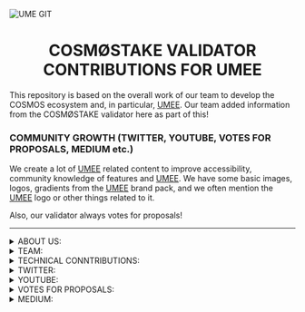 ![UME GIT](https://user-images.githubusercontent.com/86792707/215264628-cffac30a-9ac1-434c-84fe-6f2be263f18a.jpg)


# <h1 align="center"> COSMØSTAKE VALIDATOR CONTRIBUTIONS FOR UMEE </a> 


This repository is based on the overall work of our team to develop the COSMOS ecosystem and, in particular, [UMEE](https://app.umee.cc). 
Our team added information from the COSMØSTAKE validator here as part of this!




### COMMUNITY GROWTH (TWITTER, YOUTUBE, VOTES FOR PROPOSALS, MEDIUM etc.) 

We create a lot of [UMEE](https://app.umee.cc) related content to improve accessibility, community knowledge of features and [UMEE](https://app.umee.cc). 
We have some basic images, logos, gradients from the [UMEE](https://app.umee.cc) brand pack, and we often mention the [UMEE](https://app.umee.cc) logo or other things related to it. 

Also, our validator always votes for proposals!

__________________________________________________________________________________________________________________________________________________________ 

<details>
<summary>ABOUT US:</summary>

- [WEBPAGE](http://cosmostake.com.tilda.ws)
 
</details>

<details>
<summary>TEAM:</summary>

- [Laura Kharkevych](https://github.com/LauraKhar)
- [Max Levush](https://github.com/maxlevush-COINSIDE)
- [Yan Lytvynenko](https://github.com/ZAZIK3)
- [Violetta Markush](https://github.com/vilolaa)
</details>



<details>
<summary>TECHNICAL CONNTRIBUTIONS:</summary>


- We're validator JUNO - [LINK TO COSMØSTAKE VALIDATOR](https://www.mintscan.io/juno/validators/junovaloper1fsa7hy2qgq8xnfpnendmch3v8035529g3cwcms)
<img width="1512" alt="Juno" src="https://user-images.githubusercontent.com/86729290/197390564-5b71fab1-3847-4516-9bef-562ed298bb1c.png">
</details>






<details>
<summary>TWITTER:</summary>


We create a lot of Juno-related content to improve the community's knowledge of features and inform about Juno-related news.
We use the Juno brandbook to match the style of the company. We often mention the [JUNO](https://www.junonetwork.io) logo or other related things.
________________________________________________________________________________________________________________________


- JUNO - THE ECOSYSTEM 

- [LINK TO TWITTER POST](https://twitter.com/COSM0STAKE/status/1590300622032883713?s=20&t=owEPLp3ed9cNXp20hDSD2Q)

![JUNO - THE ECOSYSTEM](https://user-images.githubusercontent.com/86729290/201295727-55cf9c3a-b269-4319-8693-0431ba07c25d.jpeg)
__________________________________________________________________________________________________________________________________________________________

- JUNO WEEKLY RECAP 

- [LINK TO TWITTER POST](https://twitter.com/COSM0STAKE/status/1602580389532418049?s=20&t=gBZF_hAqX5DvoSg3u5OSaQ)

![JUNO WEEKLY RECAP NEW](https://user-images.githubusercontent.com/86792707/215262455-47375e2d-dc7d-4237-9aeb-1faf91f2be49.png)
__________________________________________________________________________________________________________________________________________________________

- JUNO WEEKLY RECAP

- [LINK TO TWITTER POST](https://twitter.com/COSM0STAKE/status/1592105086549123073?s=20&t=9P77ez1SCq5avhA1J84CHA)

![JUNO WEEKLY RECAP](https://user-images.githubusercontent.com/86729290/201641974-0ebb3a72-b9f0-4961-b7bb-dae78d137ee6.png)
__________________________________________________________________________________________________________________________________________________________
  
- JUNO WEEKLY STATISTICS

- [LINK TO TWITTER POST](https://twitter.com/COSM0STAKE/status/1601485779217547265?s=20&t=gBZF_hAqX5DvoSg3u5OSaQ)

![photo_2022-12-10_09-48-20](https://user-images.githubusercontent.com/86792707/215262607-a170013a-be78-49f1-a189-4796c1ab2c01.jpg)
__________________________________________________________________________________________________________________________________________________________
  
- JUNO WEEKLY RECAP

- [LINK TO TWITTER POST](https://twitter.com/COSM0STAKE/status/1585932498827202563?s=20&t=wiy1F5ezev7_tmry9EnnbA)

![JUNO WEEKLY RECAP](https://user-images.githubusercontent.com/86729290/198673268-9a6d8d0c-82a1-4fee-8890-ec9877b5780c.png)

__________________________________________________________________________________________________________________________________________________________
  
- JUNO WEEKLY STATISTICS

- [LINK TO TWITTER POST](https://twitter.com/COSM0STAKE/status/1612081108090331136?s=20&t=gBZF_hAqX5DvoSg3u5OSaQ)

![08 01 23](https://user-images.githubusercontent.com/86792707/215262644-a0058da9-76ea-46c4-81dd-fbe01228ac96.jpg)
__________________________________________________________________________________________________________________________________________________________

- JUNO WEEKLY RECAP

- [LINK TO TWITTER POST](https://twitter.com/COSM0STAKE/status/1577324863999574017?s=20&t=IRevLJMR0pl8s6X3u3A8OA)

![JUNO WEEKLY RECAP](https://user-images.githubusercontent.com/86729290/200125501-44ab76b3-f5c7-432e-987c-f20709e9a90e.png)
__________________________________________________________________________________________________________________________________________________________
  
- CHANGE IN THE SHARE OF JUNO TOKENS AFTER THE HALVING

- [LINK TO TWITTER POST](https://twitter.com/COSM0STAKE/status/1590708520017883139?s=20&t=owEPLp3ed9cNXp20hDSD2Q)

<img width="1757" alt="Frame 407" src="https://user-images.githubusercontent.com/86729290/201297582-202013ea-11d3-4bbd-8958-84fcfb465b79.png">


- JUNO WEEKLY RECAP

- [LINK TO TWITTER POST](https://twitter.com/COSM0STAKE/status/1576499111292870657?s=20&t=IRevLJMR0pl8s6X3u3A8OA)

![JUNO WEEKLY RECAP](https://user-images.githubusercontent.com/86729290/200125639-14a69f42-bda8-478e-a809-966273f453d2.png)
__________________________________________________________________________________________________________________________________________________________

- JUNO WEEKLY RECAP

- [LINK TO TWITTER POST](https://twitter.com/COSM0STAKE/status/1573958502321717253?s=20&t=IRevLJMR0pl8s6X3u3A8OA)

![JUNO WEEKLY RECAP](https://user-images.githubusercontent.com/86729290/200125858-924663dc-b9e6-41f3-add7-58feb48283a2.png)
__________________________________________________________________________________________________________________________________________________________

- JUNO WEEKLY RECAP

- [LINK TO TWITTER POST](https://twitter.com/COSM0STAKE/status/1570008660176166912?s=20&t=IRevLJMR0pl8s6X3u3A8OA)

![JUNO WEEKLY RECAP](https://user-images.githubusercontent.com/86729290/200126154-c10433f2-abb0-4245-aa59-22b695bc3994.png)
__________________________________________________________________________________________________________________________________________________________

- TOP LIQUIDITY POOL ON JUNO

- [LINK TO TWITTER POST](https://twitter.com/COSM0STAKE/status/1576148094537723904?s=20&t=IRevLJMR0pl8s6X3u3A8OA)

![TOP LIQUIDITY POOL ON JUNO](https://user-images.githubusercontent.com/86729290/200125743-39b56984-855e-4fe3-831a-3bfa8b492aa5.png)
__________________________________________________________________________________________________________________________________________________________

- WE CREATE SUGGESTION AND REMINDER FOR VOTIG:

- [LINK TO TWITTER POST](https://twitter.com/COSM0STAKE/status/1573240549066547200?s=20&t=IRevLJMR0pl8s6X3u3A8OA)

![PROPOSAL #40](https://user-images.githubusercontent.com/86729290/200126019-85468766-7c19-43a3-b972-c9fc429c92b8.png)
__________________________________________________________________________________________________________________________________________________________

- COSMOS ECOSYSTEM WEEKLY NEWS 

- [LINK TO TWITTER POST](https://twitter.com/COSM0STAKE/status/1569634751782461442?s=20&t=8BMQgsZa848pu_m3TayiuA)

![COSMOS ECOSYSTEM WEEKLY NEWS](https://user-images.githubusercontent.com/86729290/196038229-db76ead3-dfa0-4043-9224-7d2f16992314.png)
__________________________________________________________________________________________________________________________________________________________


### HER'S THE LIST OF TWITTER MENTIONS FROM [COSMØSTAKE](https://twitter.com/COSM0STAKE) ABOUT [JUNO](https://www.junonetwork.io)

[09.09.2022](https://twitter.com/COSM0STAKE/status/1568218411938811904?s=20&t=IRevLJMR0pl8s6X3u3A8OA), 
[12.09.2022](https://twitter.com/COSM0STAKE/status/1569355743782125569?s=20&t=IRevLJMR0pl8s6X3u3A8OA), 
[13.09.2022](https://twitter.com/COSM0STAKE/status/1569634751782461442?s=20&t=IRevLJMR0pl8s6X3u3A8OA),
[14.09.2022](https://twitter.com/COSM0STAKE/status/1569975867564240896?s=20&t=IRevLJMR0pl8s6X3u3A8OA),
[14.09.2022](https://twitter.com/COSM0STAKE/status/1570008660176166912?s=20&t=IRevLJMR0pl8s6X3u3A8OA),
[16.09.2022](https://twitter.com/COSM0STAKE/status/1570746614972817410?s=20&t=IRevLJMR0pl8s6X3u3A8OA),
[22.09.2022](https://twitter.com/COSM0STAKE/status/1572890234274152448?s=20&t=IRevLJMR0pl8s6X3u3A8OA),
[23.09.2022](https://twitter.com/COSM0STAKE/status/1573240549066547200?s=20&t=IRevLJMR0pl8s6X3u3A8OA),
[25.09.2022](https://twitter.com/COSM0STAKE/status/1573958502321717253?s=20&t=IRevLJMR0pl8s6X3u3A8OA),
[01.10.2022](https://twitter.com/COSM0STAKE/status/1576148094537723904?s=20&t=IRevLJMR0pl8s6X3u3A8OA),
[02.10.2022](https://twitter.com/COSM0STAKE/status/1576499111292870657?s=20&t=IRevLJMR0pl8s6X3u3A8OA),
[04.10.2022](https://twitter.com/COSM0STAKE/status/1577324863999574017?s=20&t=IRevLJMR0pl8s6X3u3A8OA),
[07.10.2022](https://twitter.com/COSM0STAKE/status/1578288724084895744?s=20&t=IRevLJMR0pl8s6X3u3A8OA),
[09.10.2022](https://twitter.com/COSM0STAKE/status/1579034221863407617?s=20&t=IRevLJMR0pl8s6X3u3A8OA),
[13.10.2022](https://twitter.com/COSM0STAKE/status/1580488157438496768?s=20&t=IRevLJMR0pl8s6X3u3A8OA),
[23.10.2022](https://twitter.com/COSM0STAKE/status/1584127295614115840?s=20&t=IRevLJMR0pl8s6X3u3A8OA),
[27.10.2022](https://twitter.com/COSM0STAKE/status/1585531314459000834?s=20&t=IRevLJMR0pl8s6X3u3A8OA),
[28.10.2022](https://twitter.com/COSM0STAKE/status/1585932498827202563?s=20&t=IRevLJMR0pl8s6X3u3A8OA),
[09.11.2022](https://twitter.com/COSM0STAKE/status/1590300622032883713?s=20&t=owEPLp3ed9cNXp20hDSD2Q),
[10.11.2022](https://twitter.com/COSM0STAKE/status/1590708520017883139?s=20&t=owEPLp3ed9cNXp20hDSD2Q),
[14.11.2022](https://twitter.com/COSM0STAKE/status/1592105086549123073?s=20&t=9P77ez1SCq5avhA1J84CHA),
[26.11.2022](https://twitter.com/COSM0STAKE/status/1596430345603514368?s=20&t=pc418VlMkazFgrR7zi1dzw),
[30.11.2022](https://twitter.com/COSM0STAKE/status/1597878011768209408?s=20&t=AgezanTlo7mskhpOSK-KHA),
[02.12.2022](https://twitter.com/COSM0STAKE/status/1598570663844855810?s=20&t=AgezanTlo7mskhpOSK-KHA),
[03.12.2022](https://twitter.com/COSM0STAKE/status/1599051601469091840?s=20&t=AgezanTlo7mskhpOSK-KHA),
[05.12.2022](https://twitter.com/COSM0STAKE/status/1599665028072108032?s=20&t=AgezanTlo7mskhpOSK-KHA),
[05.12.2022](https://twitter.com/COSM0STAKE/status/1599713231987089409?s=20&t=AgezanTlo7mskhpOSK-KHA),
[06.12.2022](https://twitter.com/COSM0STAKE/status/1600174933434310658?s=20&t=3jfMyWOHy_1Nd68-iLVkEg),
[07.12.2022](https://twitter.com/COSM0STAKE/status/1600421062855905285?s=20&t=zzzZUzMZtZ_FfKIEwjlDmQ),
[07.12.2022](https://twitter.com/COSM0STAKE/status/1600426766228549632?s=20&t=s6aFBb--l0c_TtB9Hum1zw),
[10.12.2022](https://twitter.com/COSM0STAKE/status/1601485779217547265?s=20&t=s6aFBb--l0c_TtB9Hum1zw),
[13.12.2022](https://twitter.com/COSM0STAKE/status/1602580389532418049?s=20&t=s6aFBb--l0c_TtB9Hum1zw),
[14.12.2022](https://twitter.com/COSM0STAKE/status/1602973999180431360?s=20&t=s6aFBb--l0c_TtB9Hum1zw),
[22.12.2022](https://twitter.com/COSM0STAKE/status/1605910289794244608?s=20&t=s6aFBb--l0c_TtB9Hum1zw),
[08.01.2023](https://twitter.com/COSM0STAKE/status/1612081108090331136?s=20&t=s6aFBb--l0c_TtB9Hum1zw),
  
 
SOME STATS:

<img width="595" alt="Снимок экрана 2022-11-11 в 10 15" src="https://user-images.githubusercontent.com/86729290/201296525-9b4b2e3a-d9f9-45f6-a607-7a5a81fa8278.png">
</details>





<details>
<summary>YOUTUBE:</summary>


- HOW TO STAKE JUNO

- [LINK TO YOUTUBE VIDEO](https://www.youtube.com/watch?v=iTD-F47fzNw&t=55s)

![HOW TO STAKE JUNO](https://user-images.githubusercontent.com/86729290/197390737-7ba1d6c6-4ab6-411c-8085-50294e648242.jpeg)
__________________________________________________________________________________________________________________________________________________________

- WHAT IS JUNO HALVING ?

- [LINK TO YOUTUBE VIDEO](https://www.youtube.com/watch?v=NtDBBVgBLfg&t=27s)

![WHAT IS JUNO HALVING ?](https://user-images.githubusercontent.com/86729290/197390809-598a9eb4-da2c-4e1f-8543-f2b491e01cb7.png)
__________________________________________________________________________________________________________________________________________________________

- $JUNO Introduces Swift Protocol | Launching De-Commerce To The Masses 🤝 Overview News 🔥

- [LINK TO YOUTUBE VIDEO](https://www.youtube.com/watch?v=O2ER2eVJUDo)

![photo_2022-12-02_15-28-57](https://user-images.githubusercontent.com/86729290/205978813-2402116c-8c8e-4c1d-b420-bfbb1431433a.jpg)
__________________________________________________________________________________________________________________________________________________________

- LIQUID STAKING $JUNO 💧 | NEW FEATURES FROM @eris_protocol

- [LINK TO YOUTUBE VIDEO](https://www.youtube.com/watch?v=oTdMlDyoYi8)

![maxresdefault](https://user-images.githubusercontent.com/86729290/205979048-f0ebeb70-f8d3-4257-accd-96bf8a68f219.jpeg)
__________________________________________________________________________________________________________________________________________________________

- $JUNO - INTEGRATES COIN98

- [LINK TO YOUTUBE VIDEO](https://www.youtube.com/watch?v=U5-7wF8Jkeg&t)

![photo_2022-12-01_22-26-04](https://user-images.githubusercontent.com/86729290/205979226-4e190a33-d555-4fcd-83f6-729c6a0a55bf.jpg)
__________________________________________________________________________________________________________________________________________________________

- JUNO - STAKEDROP ⚛️

- [LINK TO YOUTUBE VIDEO](https://www.youtube.com/watch?v=y6fEqDsAwn4&t=17s)

![maxresdefault](https://user-images.githubusercontent.com/86729290/204087182-41bd71d9-1bf5-40b9-8376-0a94b628710a.jpeg)
__________________________________________________________________________________________________________________________________________________________

- JUNO - REVIEW (DAO🕶️ STEP BY STEP GUIDE TO USE THE PLATFORM

- [LINK TO YOUTUBE VIDEO](https://www.youtube.com/watch?v=8xZp7-Uiuaw&t=1s)

![JUNO - REVIEW (DAO🕶️ STEP BY STEP GUIDE TO USE THE PLATFORM](https://user-images.githubusercontent.com/86729290/198672692-0a876c58-105f-4e18-bf59-ffc313fc37b0.jpeg)
__________________________________________________________________________________________________________________________________________________________

- JUNO - TOKENOMICS

- [LINK TO YOUTUBE VIDEO](https://www.youtube.com/watch?v=W3j2XKHi3NQ&t=92s)

![JUNO - TOKENOMICS](https://user-images.githubusercontent.com/86729290/197390922-40f78a61-a186-4801-bdcf-1de3d262120b.jpeg)
__________________________________________________________________________________________________________________________________________________________

- JUNO: OVERVIEW

- [LINK TO YOUTUBE VIDEO](https://www.youtube.com/watch?v=FgUuS7-jQB0&t=28s)

![JUNO: OVERVIEW](https://user-images.githubusercontent.com/86729290/197391017-bf6c88f2-920c-4c04-9de4-bd935a6934fa.jpeg)
__________________________________________________________________________________________________________________________________________________________
</details>


<details>
<summary>VOTES FOR PROPOSALS:</summary>

- COSMØSTAKE votes YES on JUNO Proposal #60
Loop Finance - Juno Terra Developer Grant Final Tranche Payment ✔️

- [LINK TO TWITTER POST](https://twitter.com/COSM0STAKE/status/1599665028072108032?s=20&t=Z4KfyTeJdye_4JOeTFN9rw)

![60](https://user-images.githubusercontent.com/86729290/205974606-71ac6a3a-37ce-4691-bc30-dea10bbc6a12.jpg)
__________________________________________________________________________________________________________________________________________________________


- COSMØSTAKE votes YES on JUNO Proposal #61
Sunset Liquditiy Incentives for JunoSwap ✔️

- [LINK TO TWITTER POST](https://twitter.com/COSM0STAKE/status/1599713231987089409?s=20&t=Z4KfyTeJdye_4JOeTFN9rw)

![61](https://user-images.githubusercontent.com/86729290/205975158-fd9da7d7-dadc-4941-afac-47e0fafc3ff8.jpg)
__________________________________________________________________________________________________________________________________________________________


- COSMØSTAKE votes YES on JUNO Proposal #63
Formalise usage of Commonwealth for governance ✔️

- [LINK TO TWITTER POST](https://twitter.com/COSM0STAKE/status/1600421062855905285?s=20&t=WKFFa-7UDjCNs67iNMOrRg)

![photo_2022-12-06_11-09-39](https://user-images.githubusercontent.com/86729290/206144664-dc95ec25-5e74-43c0-870d-f38f5ae9e7f9.jpg)
__________________________________________________________________________________________________________________________________________________________


- COSMØSTAKE votes YES on JUNO Proposal #64
Juno Open Source Funding Policy ✔️

- [LINK TO TWITTER POST](https://twitter.com/COSM0STAKE/status/1600426766228549632?s=20&t=FsN_YPrfMoX3JuYJRXMc3Q)

![photo_2022-12-06_11-09-45](https://user-images.githubusercontent.com/86729290/206146781-f039ca20-cd20-4a32-a5c2-2bdc1e31d14c.jpg)
__________________________________________________________________________________________________________________________________________________________
  
- COSMØSTAKE votes YES on JUNO Proposal #67
Increase Community Tax ✔️

- [LINK TO TWITTER POST](https://twitter.com/COSM0STAKE/status/1602973999180431360?s=20&t=s6aFBb--l0c_TtB9Hum1zw)

![67](https://user-images.githubusercontent.com/86792707/215261480-b26322b7-e1d4-4777-899d-2cda81799db0.jpeg)

__________________________________________________________________________________________________________________________________________________________

- COSMØSTAKE votes YES on JUNO Proposal #72
COMMUNITY CONSENT COSMOS PAY SUPPORTING JUNO ✔️

- [LINK TO TWITTER POST](https://twitter.com/COSM0STAKE/status/1605910289794244608?s=20&t=s6aFBb--l0c_TtB9Hum1zw)

![1](https://user-images.githubusercontent.com/86792707/215261380-3a6994dc-0562-464d-9682-daede3531629.jpg)

__________________________________________________________________________________________________________________________________________________________
</details>



<details>
<summary>MEDIUM:</summary>

  
We also created a series of blog posts on Juno in English and Ukrainian (To make it more comfortable for the community to absorb not only video but also visual material) on topics such as:
- We wrote a blog post JUNO DIGEST

Link: [https://link.medium.com/gA5wyYtjIub](https://link.medium.com/gA5wyYtjIub)

![JUNO DIGEST](https://user-images.githubusercontent.com/86729290/200133959-61f0e6ff-7604-4701-b5b6-86cc9c1e5872.png)

__________________________________________________________________________________________________________________________________________________________


- We wrote a blog post JUNO OVERVIEW

Link: [https://link.medium.com/inkw1nejIub](https://link.medium.com/inkw1nejIub)

![JUNO OVERVIEW](https://user-images.githubusercontent.com/86729290/200133731-5766e4a9-218b-4f8e-808b-cc9f0232d095.png)

__________________________________________________________________________________________________________________________________________________________


- Junø on the Osmosis Interchain AMM

Original: [https://link.medium.com/biZdijtcIub](https://link.medium.com/biZdijtcIub)

Ukrainian translation: [https://link.medium.com/l6E83zAcIub](https://link.medium.com/l6E83zAcIub)

![Junø on the Osmosis Interchain AMM](https://user-images.githubusercontent.com/86729290/200129337-c1c42ad0-4563-474d-81bd-a7748c017f5d.png)

__________________________________________________________________________________________________________________________________________________________


- Hack JUNO

Original: [https://link.medium.com/7Civf8ZbIub](https://link.medium.com/7Civf8ZbIub)

Ukrainian translation: [https://link.medium.com/Cj8CTK6bIub](https://link.medium.com/Cj8CTK6bIub)

![Hack JUNO](https://user-images.githubusercontent.com/86729290/200134168-ed80d629-a68b-4308-a93a-7f10f92e515e.png) 

</details>
